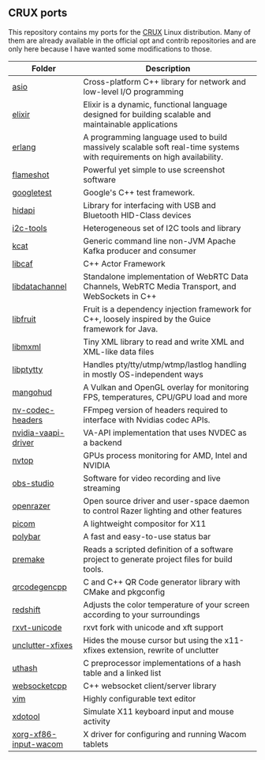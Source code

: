 ## CRUX ports

This repository contains my ports for the [CRUX](https://crux.nu/) Linux
distribution. Many of them are already available in the official opt
and contrib repositories and are only here because I have wanted some
modifications to those.


| Folder | Description |
|--------|-------------|
| [asio](https://think-async.com/Asio) | Cross-platform C++ library for network and low-level I/O programming |
| [elixir](http://elixir-lang.org/) | Elixir is a dynamic, functional language designed for building scalable and maintainable applications |
| [erlang](https://www.erlang.org) | A programming language used to build massively scalable soft real-time systems with requirements on high availability. |
| [flameshot](https://flameshot.org/) | Powerful yet simple to use screenshot software |
| [googletest](https://github.com/google/googletest) | Google's C++ test framework. |
| [hidapi](https://github.com/libusb/hidapi) | Library for interfacing with USB and Bluetooth HID-Class devices |
| [i2c-tools](https://mirrors.edge.kernel.org/pub/software/utils/i2c-tools) | Heterogeneous set of I2C tools and library |
| [kcat](https://github.com/edenhill/kcat) | Generic command line non-JVM Apache Kafka producer and consumer |
| [libcaf](https://actor-framework.readthedocs.io/) | C++ Actor Framework |
| [libdatachannel](https://libdatachannel.org/) | Standalone implementation of WebRTC Data Channels, WebRTC Media Transport, and WebSockets in C++ |
| [libfruit](https://github.com/google/fruit/wiki) | Fruit is a dependency injection framework for C++, loosely inspired by the Guice framework for Java. |
| [libmxml](http://michaelrsweet.github.io/mxml/index.html) | Tiny XML library to read and write XML and XML-like data files |
| [libptytty](http://software.schmorp.de/pkg/libptytty.html) | Handles pty/tty/utmp/wtmp/lastlog handling in mostly OS-independent ways |
| [mangohud](https://github.com/flightlessmango/MangoHud) | A Vulkan and OpenGL overlay for monitoring FPS, temperatures, CPU/GPU load and more |
| [nv-codec-headers](https://github.com/FFmpeg/nv-codec-headers) | FFmpeg version of headers required to interface with Nvidias codec APIs. |
| [nvidia-vaapi-driver](https://github.com/elFarto/nvidia-vaapi-driver) | VA-API implementation that uses NVDEC as a backend |
| [nvtop](https://github.com/Syllo/nvtop) | GPUs process monitoring for AMD, Intel and NVIDIA |
| [obs-studio](https://obsproject.com/) | Software for video recording and live streaming |
| [openrazer](https://openrazer.github.io/) | Open source driver and user-space daemon to control Razer lighting and other features |
| [picom](https://github.com/yshui/picom) | A lightweight compositor for X11 |
| [polybar](https://github.com/jaagr/polybar) | A fast and easy-to-use status bar |
| [premake](https://premake.github.io/) | Reads a scripted definition of a software project to generate project files for build tools. |
| [qrcodegencpp](https://github.com/nayuki/QR-Code-generator) | C and C++ QR Code generator library with CMake and pkgconfig |
| [redshift](https://github.com/jonls/redshift) | Adjusts the color temperature of your screen according to your surroundings |
| [rxvt-unicode](http://software.schmorp.de/#rxvt-unicode) | rxvt fork with unicode and xft support |
| [unclutter-xfixes](https://github.com/Airblader/unclutter-xfixes/) | Hides the mouse cursor but using the x11-xfixes extension, rewrite of unclutter |
| [uthash](https://troydhanson.github.io/uthash/) | C preprocessor implementations of a hash table and a linked list |
| [websocketcpp](https://www.zaphoyd.com/projects/websocketpp/) | C++ websocket client/server library |
| [vim](http://www.vim.org/) | Highly configurable text editor |
| [xdotool](https://www.semicomplete.com/projects/xdotool/) | Simulate X11 keyboard input and mouse activity |
| [xorg-xf86-input-wacom](https://github.com/linuxwacom/xf86-input-wacom) | X driver for configuring and running Wacom tablets |
